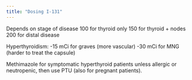 ```yaml
---
title: "Dosing I-131"
---
```

Depends on stage of disease
100 for thyroid only
150 for thyroid + nodes
200 for distal disease

Hyperthyroidism:
-15 mCi for graves (more vascular)
-30 mCi for MNG (harder to treat the capsule)

Methimazole for symptomatic hyperthyroid patients unless allergic or neutropenic, then use PTU (also for pregnant patients).

